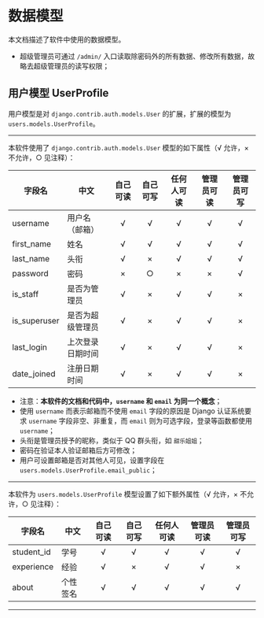 # 数据模型

本文档描述了软件中使用的数据模型。

* 超级管理员可通过 `/admin/` 入口读取除密码外的所有数据、修改所有数据，故略去超级管理员的读写权限；

## 用户模型 UserProfile

用户模型是对 `django.contrib.auth.models.User` 的扩展，扩展的模型为 `users.models.UserProfile`。

-----------------------

本软件使用了 `django.contrib.auth.models.User` 模型的如下属性（√ 允许，× 不允许，○ 见注释）：

字段名|中文|自己可读|自己可写|任何人可读|管理员可读|管理员可写
-|-|:-:|:-:|:-:|:-:|:-:
username|用户名（邮箱）|√|√|√|√|√
first_name|姓名|√|√|√|√|√
last_name|头衔|√|×|√|√|√
password|密码|×|○|×|×|√
is_staff|是否为管理员|√|×|√|√|×
is_superuser|是否为超级管理员|√|×|√|√|×
last_login|上次登录日期时间|√|×|√|√|×
date_joined|注册日期时间|√|×|√|√|×

* 注意：**本软件的文档和代码中，`username` 和 `email` 为同一个概念**；
* 使用 `username` 而表示邮箱而不使用 `email` 字段的原因是 Django 认证系统要求 `username` 字段非空、非重复，而 `email` 则为可选字段，登录等函数都使用 `username`；
* 头衔是管理员授予的昵称，类似于 QQ 群头衔，如 `甜乐姐姐`；
* 密码在验证本人验证邮箱后方可修改；
* 用户可设置邮箱是否对其他人可见，设置字段在 `users.models.UserProfile.email_public`；

-----------------------

本软件为 `users.models.UserProfile` 模型设置了如下额外属性（√ 允许，× 不允许，○ 见注释）：

字段名|中文|自己可读|自己可写|任何人可读|管理员可读|管理员可写|
-|-|:-:|:-:|:-:|:-:|:-:|
student_id|学号|√|√|√|√|√
experience|经验|√|×|√|√|×
about|个性签名|√|√|√|√|√

------------------------